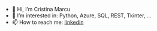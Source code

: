 - 👋 Hi, I’m Cristina Marcu
- 👀 I’m interested in: Python, Azure, SQL, REST, Tkinter,  ...
- 📫 How to reach me: [linkedin](www.linkedin.com/in/cristina-marcu-691a36235)

<!---
cristinamarcu/cristinamarcu is a ✨ special ✨ repository because its `README.md` (this file) appears on your GitHub profile.
You can click the Preview link to take a look at your changes.
--->

